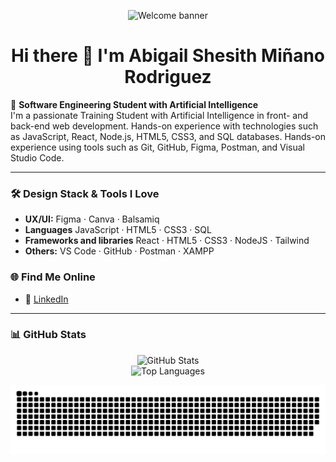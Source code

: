 <p align="center">
  <img src="https://yourdomain.com/banner.gif" alt="Welcome banner" />
</p>

<h1 align="center">Hi there 👋 I'm Abigail Shesith Miñano Rodriguez</h1>

🎨 **Software Engineering Student with Artificial Intelligence**  
I'm a passionate Training Student with Artificial Intelligence in front- and back-end web development. Hands-on experience with technologies such as JavaScript, React, Node.js, HTML5, CSS3, and SQL databases. Hands-on experience using tools such as Git, GitHub, Figma, Postman, and Visual Studio Code. 

---

### 🛠️ Design Stack & Tools I Love  
- **UX/UI:** Figma · Canva · Balsamiq
- **Languages** JavaScript · HTML5 · CSS3 · SQL
- **Frameworks and libraries** React · HTML5 · CSS3 · NodeJS · Tailwind
- **Others:** VS Code · GitHub · Postman · XAMPP

### 🌐 Find Me Online
- 💼 [LinkedIn](https://www.linkedin.com/in/abigail-mi%C3%B1ano-rodriguez-237643300/)

---

### 📊 GitHub Stats

<p align="center">
  <img src="https://github-readme-stats.vercel.app/api?username=shesith&show_icons=true&theme=radical" alt="GitHub Stats" />
  <br />
  <img src="https://github-readme-stats.vercel.app/api/top-langs/?username=shesith&layout=compact&theme=radical" alt="Top Languages" />
</p>


![Snake animation](https://github.com/luisadriannu/snake/blob/main/snake.svg)

